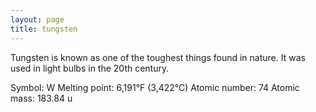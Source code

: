 ```yaml
---
layout: page
title: tungsten
---
```


Tungsten is known as one of the toughest things found in nature. It was used in light bulbs in the 20th century.

Symbol: W
Melting point: 6,191°F (3,422°C)
Atomic number: 74
Atomic mass: 183.84 u